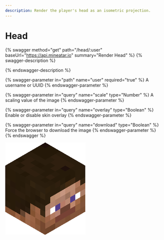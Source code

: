 ```yaml
---
description: Render the player's head as an isometric projection.
---
```


# Head

{% swagger method="get" path="/head/:user" baseUrl="https://api.mineatar.io" summary="Render Head" %}
{% swagger-description %}

{% endswagger-description %}

{% swagger-parameter in="path" name="user" required="true" %}
A username or UUID
{% endswagger-parameter %}

{% swagger-parameter in="query" name="scale" type="Number" %}
A scaling value of the image
{% endswagger-parameter %}

{% swagger-parameter in="query" name="overlay" type="Boolean" %}
Enable or disable skin overlay
{% endswagger-parameter %}

{% swagger-parameter in="query" name="download" type="Boolean" %}
Force the browser to download the image
{% endswagger-parameter %}
{% endswagger %}

![](<../.gitbook/assets/image (3).png>)
